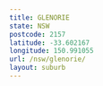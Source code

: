 ```yaml
---
title: GLENORIE
state: NSW
postcode: 2157
latitude: -33.602167
longitude: 150.991055
url: /nsw/glenorie/
layout: suburb
---
```

